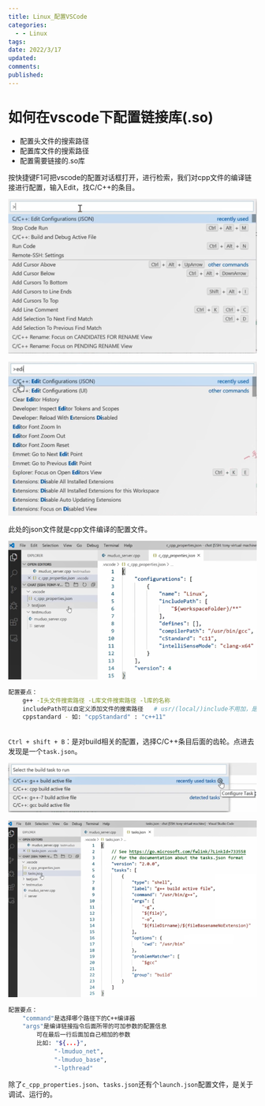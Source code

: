 ```yaml
---
title: Linux_配置VSCode
categories:
  - - Linux
tags: 
date: 2022/3/17
updated: 
comments: 
published:
---
```

# 如何在vscode下配置链接库(.so)

* 配置头文件的搜索路径
* 配置库文件的搜索路径
* 配置需要链接的.so库

按快捷键F1可把vscode的配置对话框打开，进行检索，我们对cpp文件的编译链接进行配置，输入Edit，找C/C++的条目。

![image-20220318152213890](../../images/Linux_各种配置/image-20220318152213890.png)

![image-20220318152333543](../../images/Linux_各种配置/image-20220318152333543.png)

此处的json文件就是cpp文件编译的配置文件。

![image-20220318152417135](../../images/Linux_各种配置/image-20220318152417135.png)

```bash
配置要点：
	g++ -I头文件搜索路径 -L库文件搜索路径 -l库的名称
	includePath可以自定义添加文件的搜索路径	# usr/(local/)include不用加，是全系统通用的
	cppstandard - 如: "cppStandard" : "c++11"
	
```

`Ctrl + shift + B`：是对build相关的配置，选择C/C++条目后面的齿轮。点进去发现是一个`task.json`。

![image-20220318153301574](../../images/Linux_各种配置/image-20220318153301574.png)

![image-20220318153413837](../../images/Linux_各种配置/image-20220318153413837.png)

```bash
配置要点：
	"command"是选择哪个路径下的C++编译器
	"args"是编译链接指令后面所带的可加参数的配置信息
		可在最后一行后面加自己相加的参数
		比如: "${...}",
			 "-lmuduo_net",
			 "-lmuduo_base",
			 "-lpthread"
```

除了`c_cpp_properties.json`、`tasks.json`还有个`launch.json`配置文件，是关于调试、运行的。
